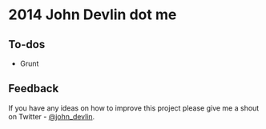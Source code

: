 2014 John Devlin dot me
=======================


To-dos
------

* Grunt


Feedback
--------

If you have any ideas on how to improve this project please give me a shout on Twitter - [@john_devlin](https://twitter.com/john_devlin).



